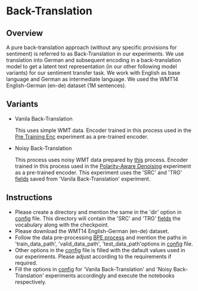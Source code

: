 # Back-Translation

## Overview

A pure back-translation approach (without any specific provisions for sentiment) is referred to as Back-Translation in our experiments. We use translation into German and subsequent encoding in a back-translation model to get a latent text representation (in our other following model variants) for our sentiment transfer task. We work with English as base language and German as intermediate language. We used the WMT14 English-German (en-de) dataset (1M sentences).

## Variants

* Vanila Back-Translation

    This uses simple WMT data. Encoder trained in this process used in the [Pre Training Enc](https://github.com/SOURO/polarity-denoising-sentiment-transfer/blob/main/pretrnd_enc/README.md) experiment as a pre-trained encoder.
    
* Noisy Back-Translation

    This process uses noisy WMT data prepared by [this](https://github.com/SOURO/polarity-denoising-sentiment-transfer/blob/main/prepare_noisy_data/README.md) process. Encoder trained in this process used in the [Polarity-Aware Denoising](https://github.com/SOURO/polarity-denoising-sentiment-transfer/blob/main/polarity_aware_noising/README.md) experiment as a pre-trained encoder. This experiment uses the 'SRC' and 'TRG' [fields](https://torchtext.readthedocs.io/en/latest/data.html#fields) saved from 'Vanila Back-Translation' experiment.
    
## Instructions

- Please create a directory and mention the same in the 'dir' option in [config](https://github.com/SOURO/polarity-denoising-sentiment-transfer/blob/main/back-translation/config.json) file. This directory will contain the 'SRC' and 'TRG' [fields](https://torchtext.readthedocs.io/en/latest/data.html#fields) the vocabulary along with the checkpoint.
- Please download the WMT14 English-German (en-de) dataset.
- Follow the data pre-processing [BPE process](https://github.com/SOURO/polarity-denoising-sentiment-transfer/blob/main/data/README.md) and mention the paths in 'train_data_path', 'valid_data_path', 'test_data_path'options in [config](https://github.com/SOURO/polarity-denoising-sentiment-transfer/blob/main/back-translation/config.json) file.
- Other options in the [config](https://github.com/SOURO/polarity-denoising-sentiment-transfer/blob/main/back-translation/config.json) file is filled with the dafault values used in our experiments. Please adjust according to the requirements if required.
- Fill the options in [config](https://github.com/SOURO/polarity-denoising-sentiment-transfer/blob/main/back-translation/config.json) for 'Vanila Back-Translation' and 'Noisy Back-Translation' experiments accordingly and execute the notebooks respectively.  
    
